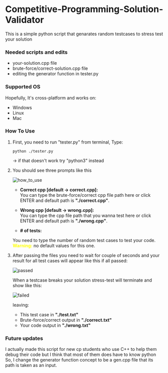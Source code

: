 # Competitive-Programming-Solution-Validator
This is a simple python script that genarates random testcases to stress test your solution

### Needed scripts and edits
- your-solution.cpp file
- brute-force/correct-solution.cpp file
- editing the generator function in tester.py

### Supported OS
Hopefully, It's cross-platform and works on:
- Windows
- Linux
- Mac


### How To Use
1. First, you need to run "tester.py" from terminal, Type:
    ```
    python ./tester.py
    ```
    -> if that doesn't work try "python3" instead

2. You should see three prompts like this

    ![how_to_use](https://github.com/SayedReda1/Competitive-Programming-Solution-Validator/assets/71211593/bf58abd6-ea61-4f73-9a14-04d12cb475aa)

    
    - <b>Correct cpp [default -> correct.cpp]:</b><br>
    You can type the brute-force/correct cpp file path here or click ENTER and default path is <b>"./correct.cpp"</b>.

    - <b>Wrong cpp [default -> wrong.cpp]:</b><br>
    You can type the cpp file path that you wanna test here or click ENTER and default path is <b>"./wrong.cpp"</b>.

    - <b># of tests: </b><br>
    <p>You need to type the number of random test cases to test your code.<br>
    <span><b style='color:yellow'>Warning:</b></span> no default values for this one.</p>

3. After passing the files you need to wait for couple of seconds and your result for all test cases will appear like this if all passed:<br>
    
    ![passed](https://github.com/SayedReda1/Competitive-Programming-Solution-Validator/assets/71211593/1eb0b77e-5bca-4d78-a1c9-e59eabaa5aed)

    When a testcase breaks your solution stress-test will terminate and show like this:
    
    ![failed](https://github.com/SayedReda1/Competitive-Programming-Solution-Validator/assets/71211593/241cf773-00ae-4f18-9b62-82969831ba84)

    
    leaving: 
    - This test case in <b>"./test.txt"</b>
    - Brute-force/correct output in <b>"./correct.txt"</b>
    - Your code output in <b>"./wrong.txt"</b> 


### Future updates
I actually made this script for new cp students who use C++ to help them debug their code but I think that most of them does have to know python
So, I change the generator function concept to be a gen.cpp file that its path is taken as an input.
